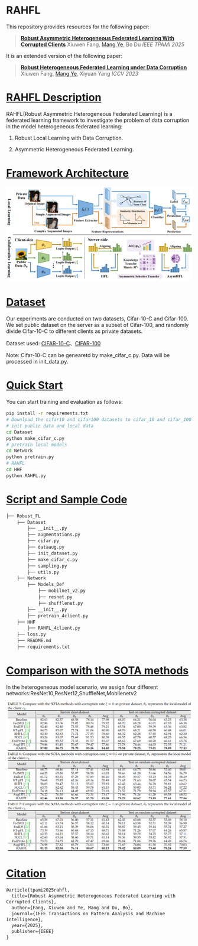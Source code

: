 # RAHFL

This repository provides resources for the following paper:

> [**Robust Asymmetric Heterogeneous Federated Learning With Corrupted Clients**](https://ieeexplore.ieee.org/abstract/document/10833756)
> Xiuwen Fang, [Mang Ye](https://marswhu.github.io/index.html), Bo Du *IEEE TPAMI 2025*

It is an extended version of the following paper:

> [**Robust Heterogeneous Federated Learning under Data Corruption**](https://openaccess.thecvf.com/content/ICCV2023/html/Fang_Robust_Heterogeneous_Federated_Learning_under_Data_Corruption_ICCV_2023_paper.html)
> Xiuwen Fang, [Mang Ye](https://marswhu.github.io/index.html), Xiyuan Yang *ICCV 2023*

# [RAHFL Description](#contents)

RAHFL(Robust Asymmetric Heterogeneous Federated Learning) is a federated learning framework to investigate the problem of data corruption in the model heterogeneous federated learning:

1. Robust Local Learning with Data Corruption.

2. Asymmetric Heterogeneous Federated Learning.

# [Framework Architecture](#contents)

![](framework.png)

# [Dataset](#contents)

Our experiments are conducted on two datasets, Cifar-10-C and Cifar-100. We set public dataset on the server as a subset of Cifar-100, and randomly divide Cifar-10-C to different clients as private datasets.

Dataset used: [CIFAR-10-C](https://zenodo.org/records/2535967)、[CIFAR-100](http://www.cs.toronto.edu/~kriz/cifar.html)

Note: Cifar-10-C can be genearetd by make_cifar_c.py. Data will be processed in init_data.py.

# [Quick Start](#contents)

You can start training and evaluation as follows:

```bash
pip install -r requirements.txt
# Download the cifar10 and cifar100 datasets to cifar_10 and cifar_100 folders in Dataset
# init public data and local data
cd Dataset
python make_cifar_c.py
# pretrain local models
cd Network
python pretrain.py
# RAHFL
cd HHF
python RAHFL.py
```

# [Script and Sample Code](#contents)

```bash
├── Robust_FL
    ├── Dataset
        ├── __init__.py
        ├── augmentations.py
        ├── cifar.py
        ├── dataaug.py
        ├── init_dataset.py
        ├── make_cifar_c.py
        ├── sampling.py
        ├── utils.py
    ├── Network
        ├── Models_Def
            ├── mobilnet_v2.py
            ├── resnet.py
            ├── shufflenet.py
        ├── __init__.py
        ├── pretrain_4client.py
    ├── HHF
        ├── RAHFL_4client.py
    ├── loss.py
    ├── README.md
    ├── requirements.txt
```

# [Comparison with the SOTA methods](#contents)

In the heterogeneous model scenario, we assign four different networks:ResNet10,ResNet12,ShuffleNet,Mobilenetv2

![](methods_comparison.png)

# [Citation](#contents)

```citation
@article{tpami2025rahfl,
  title={Robust Asymmetric Heterogeneous Federated Learning with Corrupted Clients},
  author={Fang, Xiuwen and Ye, Mang and Du, Bo},
  journal={IEEE Transactions on Pattern Analysis and Machine Intelligence},
  year={2025},
  publisher={IEEE}
}
```
